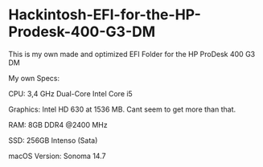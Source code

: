 # Hackintosh-EFI-for-the-HP-Prodesk-400-G3-DM
This is my own made and optimized EFI Folder for the HP ProDesk 400 G3 DM

My own Specs: 

CPU: 3,4 GHz Dual-Core Intel Core i5

Graphics: Intel HD 630 at 1536 MB. Cant seem to get more than that.

RAM: 8GB DDR4 @2400 MHz

SSD: 256GB Intenso (Sata)

macOS Version: Sonoma 14.7
